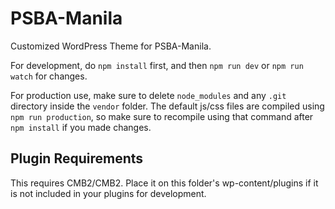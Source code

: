 # PSBA-Manila

Customized WordPress Theme for PSBA-Manila.

For development, do `npm install` first, and then `npm run dev` or `npm run watch` for changes.

For production use, make sure to delete `node_modules` and any `.git` directory inside the `vendor` folder. The default js/css files are compiled using `npm run production`, so make sure to recompile using that command after `npm install` if you made changes.

## Plugin Requirements

This requires CMB2/CMB2. Place it on this folder's wp-content/plugins if it is not included in your plugins for development.

